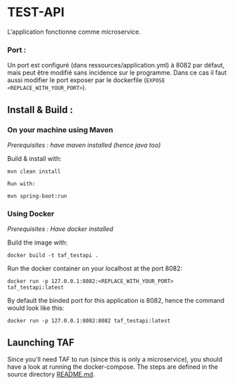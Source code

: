 # TEST-API

L'application fonctionne comme microservice.

### Port :

Un port est configuré (dans ressources/application.yml) à 8082 par défaut, mais peut être modifié sans incidence sur le programme.
Dans ce cas il faut aussi modifier le port exposer par le dockerfile (`EXPOSE <REPLACE_WITH_YOUR_PORT>`).

## Install & Build :

### On your machine using Maven
*Prerequisites : have maven installed (hence java too)*

Build & install with:
```shell
mvn clean install

Run with:
```
```shell
mvn spring-boot:run
```

### Using Docker

*Prerequisites : Have docker installed*

Build the image with:
```shell
docker build -t taf_testapi .
```

Run the docker container on your localhost at the port 8082:
```shell
docker run -p 127.0.0.1:8082:<REPLACE_WITH_YOUR_PORT> taf_testapi:latest
```

By default the binded port for this application is 8082, hence the command would look like this:
```shell
docker run -p 127.0.0.1:8082:8082 taf_testapi:latest
```

## Launching TAF

Since you'll need TAF to run (since this is only a microservice), you should have a look at running the docker-compose.
The steps are defined in the source directory [README.md](../README.md).
